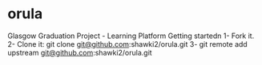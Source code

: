 # orula
Glasgow Graduation Project - Learning Platform
Getting startedn 
1- Fork it. 
2- Clone it: git clone git@github.com:shawki2/orula.git
3- git remote add upstream git@github.com:shawki2/orula.git
